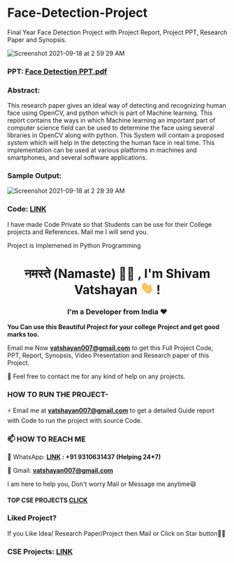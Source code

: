 # Face-Detection-Project
Final Year Face Detection Project with Project Report, Project PPT, Research Paper and Synopsis. 

![Screenshot 2021-09-18 at 2 59 29 AM](https://user-images.githubusercontent.com/28294942/133855594-c8a1bc20-eb3e-44b8-9828-aa7c5b90a1b2.png)



### PPT: [Face Detection PPT.pdf](https://github.com/Vatshayan/Face-Detection-Project/files/7188440/Face.Detection.PPT.pdf)

### Abstract: 
This research paper gives an ideal way of detecting and recognizing human face using OpenCV, and python which is part of Machine learning. This report contains the ways in which Machine learning an important part of computer science field can be used to determine the face using several libraries in OpenCV along with python. This System will contain a proposed system which will help in the detecting the human face in real time. This implementation can be used at various platforms in machines and smartphones, and several software applications.

### Sample Output:

![Screenshot 2021-09-18 at 2 28 39 AM](https://user-images.githubusercontent.com/28294942/133853780-f95b8c4f-fb20-4120-ac20-3d80cd21714b.png)

### Code: **[LINK](https://github.com/Vatshayan/Face-Detection-Project/blob/main/face_detection_D.ipynb)** 
I have made Code Private so that Students can be use for their College projects and References. Mail me I will send you.

Project is Implemened in Python Programming


<h1 align="center"> नमस्ते (Namaste) 🙏🏻 , I'm Shivam Vatshayan <img src="https://raw.githubusercontent.com/ABSphreak/ABSphreak/master/gifs/Hi.gif" width="30px"> ! </h1>
<h3 align="center">I'm a Developer from India ❤</h3>

**You Can use this Beautiful Project for your college Project and get good marks too.**

Email me Now **vatshayan007@gmail.com** to get this Full Project Code, PPT, Report, Synopsis, Video Presentation and Research paper of this Project.

💌 Feel free to contact me for any kind of help on any projects.
 
### HOW TO RUN THE PROJECT-
⚡ Email me at **vatshayan007@gmail.com** to get a detailed Guide report with Code to run the project with source Code.

### 📫 HOW TO REACH ME 

💬 WhatsApp: **[LINK](https://wa.me/message/CHWN2AHCPMAZK1) : +91 9310631437 (Helping 24*7)**

💬 Gmail: **vatshayan007@gmail.com**

I am here to help you, Don't worry Mail or Message me anytime😄

#### TOP CSE PROJECTS [CLICK](https://www.cse-projects.com)

### Liked Project?
If you Like Idea/ Research Paper/Project then Mail or Click on Star button🙏🏻

### CSE Projects: [LINK](https://www.cse-projects.com)
